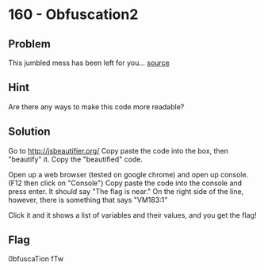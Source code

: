 # 160 - Obfuscation2

## Problem

This jumbled mess has been left for you... [source](http://www.easyctf.com/problem_data/obfuscation/obfuscate.js)

## Hint

Are there any ways to make this code more readable?

## Solution

Go to http://jsbeautifier.org/
Copy paste the code into the box, then "beautify" it.
Copy the "beautified" code.

Open up a web browser (tested on google chrome) and open up console. (F12 then click on "Console")
Copy paste the code into the console and press enter. It should say "The flag is near." 
On the right side of the line, however, there is something that says "VM183:1"

Click it and it shows a list of variables and their values, and you get the flag!

## Flag

0bfuscaTion fTw
